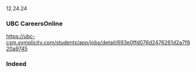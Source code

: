 12.24.24
### UBC CareersOnline
https://ubc-csm.symplicity.com/students/app/jobs/detail/693e0ffd076d2476261d2a7f820a9745

### Indeed
